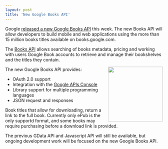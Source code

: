 ```yaml
---
layout: post
title: 'New Google Books API'
---
```

Google <a title="released a new Google Books API" href="http://googlecode.blogspot.com/2011/05/new-books-api-for-developers.html">released a new Google Books API</a> this week. The new Books API will allow developers to build mobile and web applications using the more than 15 million books titles available on books.google.com.<p></p>
The <a title="Books API" href="https://code.google.com/apis/books/docs/v1/using.html">Books API</a> allows searching of books metadata, pricing and working with users Google Book accounts to retrieve and manage their bookshelves and the titles they contain.<p></p>
The new Google Books API provides:<img src="http://kinlane-productions.s3.amazonaws.com/google/google-books-logo.jpg" alt="" width="175" align="right" />
<ul class="mainlist">
	<li>OAuth 2.0 support</li>
	<li>Integration with the <a title="Google APIs Console" href="https://code.google.com/apis/console">Google APIs Console</a></li>
	<li>Library support for multiple programming languages</li>
	<li>JSON request and responses</li>
</ul>
Book titles that allow for downloading, return a link to the full book. Currently only ePub is the only supportd format, and some books may require purchasing before a download link is provided.<p></p>
The previous GData API and Javascript API will still be available, but ongoing development work will be focused on the new Google Books API.